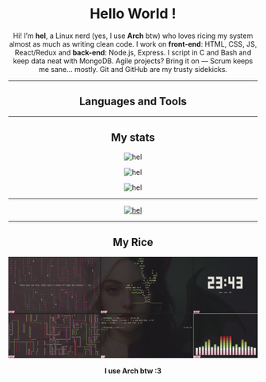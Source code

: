 <h1 align="center">Hello World !</h1>

<p align="center">
Hi! I’m <b>hel</b>, a Linux nerd (yes, I use <b>Arch</b> btw) who loves ricing my system almost as much as writing clean code.  
I work on <b>front-end</b>: HTML, CSS, JS, React/Redux and <b>back-end</b>: Node.js, Express.  
I script in C and Bash and keep data neat with MongoDB.  
Agile projects? Bring it on — Scrum keeps me sane… mostly.  
Git and GitHub are my trusty sidekicks.
</p>

---

<h2 align="center">Languages and Tools</h2>

<p align="center">
  <!-- tes icônes (inchangées) -->
</p>

---

<h2 align="center">My stats</h2>

<p align="center">
  <img src="https://github-readme-stats.vercel.app/api?username=hel&show_icons=true&locale=en" alt="hel" />
</p>
<p align="center">
  <img src="https://github-readme-streak-stats.herokuapp.com/?user=hel" alt="hel" />
</p>
<p align="center">
  <img src="https://github-readme-stats.vercel.app/api/top-langs?username=hel&show_icons=true&locale=en&layout=compact" alt="hel" />
</p>

---

<p align="center">
  <a href="https://github.com/ryo-ma/github-profile-trophy">
    <img src="https://github-profile-trophy.vercel.app/?username=hel&margin-w=10&margin-h=10&column=7" alt="hel"/>
  </a>
</p>

---

<h2 align="center">My Rice</h2>

<p align="center">
  <img src="https://github.com/0xhel/0xhel/blob/main/assets/github.png" alt="Arch Linux rice" width="600"/>
</p>

<p align="center">
  <b> I use Arch btw :3</b>
</p>
